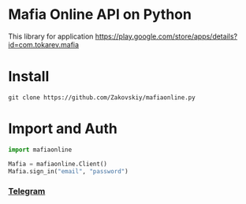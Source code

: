 # Mafia Online API on Python
This library for application https://play.google.com/store/apps/details?id=com.tokarev.mafia
# Install
```
git clone https://github.com/Zakovskiy/mafiaonline.py
```

# Import and Auth
```python
import mafiaonline

Mafia = mafiaonline.Client()
Mafia.sign_in("email", "password")
```

### [Telegram](https://t.me/zakovskiy)
